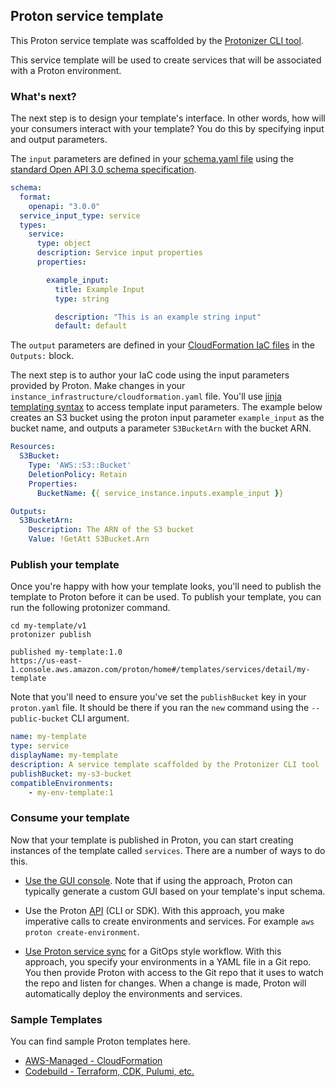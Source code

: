 ## Proton service template

This Proton service template was scaffolded by the [Protonizer CLI tool](https://github.com/awslabs/protonizer).

This service template will be used to create services that will be associated with a Proton environment.


### What's next?

The next step is to design your template's interface.  In other words, how will your consumers interact with your template?  You do this by specifying input and output parameters.

The `input` parameters are defined in your [schema.yaml file](./schema/schema.yaml) using the [standard Open API 3.0 schema specification](https://swagger.io/docs/specification/data-models/).

```yaml
schema:
  format:
    openapi: "3.0.0"
  service_input_type: service
  types:
    service:
      type: object
      description: Service input properties
      properties:

        example_input:
          title: Example Input
          type: string

          description: "This is an example string input"
          default: default
```

The `output` parameters are defined in your [CloudFormation IaC files](infrastructure/cloudformation.yaml) in the `Outputs:` block.

The next step is to author your IaC code using the input parameters provided by Proton.  Make changes in your `instance_infrastructure/cloudformation.yaml` file. You'll use [jinja templating syntax](https://jinja.palletsprojects.com/en/3.1.x/) to access template input parameters.  The example below creates an S3 bucket using the proton input parameter `example_input` as the bucket name, and outputs a parameter `S3BucketArn` with the bucket ARN.

```yaml
Resources:
  S3Bucket:
    Type: 'AWS::S3::Bucket'
    DeletionPolicy: Retain
    Properties:
      BucketName: {{ service_instance.inputs.example_input }}

Outputs:
  S3BucketArn:
    Description: The ARN of the S3 bucket
    Value: !GetAtt S3Bucket.Arn
```


### Publish your template

Once you're happy with how your template looks, you'll need to publish the template to Proton before it can be used.  To publish your template, you can run the following protonizer command.

```
cd my-template/v1
protonizer publish

published my-template:1.0
https://us-east-1.console.aws.amazon.com/proton/home#/templates/services/detail/my-template
```

Note that you'll need to ensure you've set the `publishBucket` key in your `proton.yaml` file.  It should be there if you ran the `new` command using the `--public-bucket` CLI argument.

```yaml
name: my-template
type: service
displayName: my-template
description: A service template scaffolded by the Protonizer CLI tool
publishBucket: my-s3-bucket
compatibleEnvironments:
    - my-env-template:1
```


### Consume your template

Now that your template is published in Proton, you can start creating instances of the template called `services`.  There are a number of ways to do this.

- [Use the GUI console](https://docs.aws.amazon.com/proton/latest/userguide/ag-create-env.html).  Note that if using the approach, Proton can typically generate a custom GUI based on your template's input schema.

- Use the Proton [API](https://docs.aws.amazon.com/proton/latest/APIReference/API_CreateEnvironment.html) (CLI or SDK).  With this approach, you make imperative calls to create environments and services.  For example `aws proton create-environment`.

- [Use Proton service sync](https://docs.aws.amazon.com/proton/latest/userguide/ag-service-sync-configs.html) for a GitOps style workflow.  With this approach, you specify your environments in a YAML file in a Git repo.  You then provide Proton with access to the Git repo that it uses to watch the repo and listen for changes.  When a change is made, Proton will automatically deploy the environments and services.


### Sample Templates

You can find sample Proton templates here.

- [AWS-Managed - CloudFormation](https://github.com/aws-samples/aws-proton-cloudformation-sample-templates)
- [Codebuild - Terraform, CDK, Pulumi, etc.](https://github.com/aws-samples/aws-proton-terraform-sample-templates)
